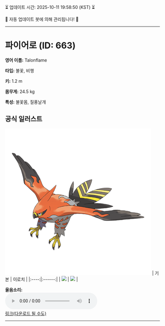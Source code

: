 
⏳ 업데이트 시간: 2025-10-11 19:58:50 (KST) ⏳

🤖 자동 업데이트 봇에 의해 관리됩니다! 🤖

---

# 파이어로 (ID: 663)
**영어 이름:** Talonflame

**타입:** 불꽃, 비행

**키:** 1.2 m

**몸무게:** 24.5 kg

**특성:** 불꽃몸, 질풍날개

## 공식 일러스트
![](https://raw.githubusercontent.com/PokeAPI/sprites/master/sprites/pokemon/other/official-artwork/663.png)
| 기본 | 이로치 |
|:----:|:------:|
| <img src="http://play.pokemonshowdown.com/sprites/ani/talonflame.gif" width="200"> | <img src="http://play.pokemonshowdown.com/sprites/ani-shiny/talonflame.gif" width="200"> |

**울음소리:**<br><audio controls src="https://raw.githubusercontent.com/PokeAPI/cries/main/cries/pokemon/latest/663.ogg"></audio><br> [링크(다운로드 될 수도)](https://raw.githubusercontent.com/PokeAPI/cries/main/cries/pokemon/latest/663.ogg)


---
